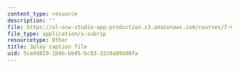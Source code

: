 ```yaml
---
content_type: resource
description: ''
file: https://ol-ocw-studio-app-production.s3.amazonaws.com/courses/7-05-general-biochemistry-spring-2020/5cedd8291b9bbb45bc8332c0a09dd8fa_xxydY73V9bQ.srt
file_type: application/x-subrip
resourcetype: Other
title: 3play caption file
uid: 5cedd829-1b9b-bb45-bc83-32c0a09dd8fa
---
```

